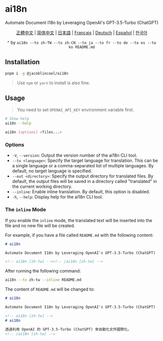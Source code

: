 # ai18n

Automate Document I18n by Leveraging OpenAI's GPT-3.5-Turbo (ChatGPT)

<!-- ai18n [ignore] -->
<div align="center">

[正體中文](./translated/README.zh-TW.md) | [简体中文](./translated/README.zh-CN.md) | [日本語](./translated/README.ja.md) | [Français](./translated/README.fr.md) | [Deutsch](./translated/README.de.md) | [Español](./translated/README.es.md) | [한국어](./translated/README.ko.md)

^ by `ai18n --to zh-TW --to zh-CN --to ja --to fr --to de --to es --to ko README.md`

</div>
<!-- /ai18n [ignore] -->

## Installation

```sh
pnpm i -g @jacoblincool/ai18n
```

> Use `npm` or `yarn` to install is also fine.

## Usage

> You need to set `OPENAI_API_KEY` environment variable first.

```sh
# Show help
ai18n --help
```

```sh
ai18n [options] <files...>
```

### Options

- `-V`, `--version`: Output the version number of the ai18n CLI tool.
- `--to <language>`: Specify the target language for translation. This can be a single language or a comma-separated list of multiple languages. By default, no target language is specified.
- `--out <directory>`: Specify the output directory for translated files. By default, the output files will be saved in a directory called "translated" in the current working directory.
- `--inline`: Enable inline translation. By default, this option is disabled.
- `-h`, `--help`: Display help for the ai18n CLI tool.

### The `inline` Mode

If you enable the `inline` mode, the translated text will be inserted into the file and no new file will be created.

For example, if you have a file called `README.md` with the following content:

```md
# ai18n

Automate Document I18n by Leveraging OpenAI's GPT-3.5-Turbo (ChatGPT)

<!-- ai18n [zh-tw] --><!-- /ai18n [zh-tw] -->
```

After running the following command:

```sh
ai18n --to zh-tw --inline README.md
```

The content of `README.md` will be changed to:

```md
# ai18n

Automate Document I18n by Leveraging OpenAI's GPT-3.5-Turbo (ChatGPT)

<!-- ai18n [zh-tw] -->
# ai18n

透過利用 OpenAI 的 GPT-3.5-Turbo (ChatGPT) 來自動化文件國際化。
<!-- /ai18n [zh-tw] -->
```
